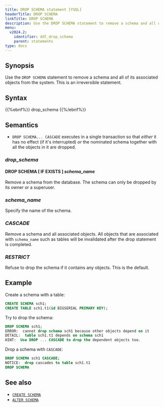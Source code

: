 ```yaml
---
title: DROP SCHEMA statement [YSQL]
headerTitle: DROP SCHEMA
linkTitle: DROP SCHEMA
description: Use the DROP SCHEMA statement to remove a schema and all of its associated objects from the system.
menu:
  v2024.2:
    identifier: ddl_drop_schema
    parent: statements
type: docs
---
```


## Synopsis

Use the `DROP SCHEMA` statement to remove a schema and all of its associated objects from the system. This is an irreversible statement.

## Syntax

{{%ebnf%}}
  drop_schema
{{%/ebnf%}}

## Semantics

- `DROP SCHEMA... CASCADE` executes in a single transaction so that _either_ it has no effect (if it's interrupted) _or_ the nominated schema together with all the objects in it are dropped.

### *drop_schema*

#### DROP SCHEMA [ IF EXISTS ] *schema_name*

Remove a schema from the database. The schema can only be dropped by its owner or a superuser.

### *schema_name*

Specify the name of the schema.

### *CASCADE*

Remove a schema and all associated objects.  All objects that are associated with `schema_name` such as tables will be invalidated after the drop statement is completed.

### *RESTRICT*

Refuse to drop the schema if it contains any objects. This is the default.

## Example

Create a schema with a table:

```sql
CREATE SCHEMA sch1;
CREATE TABLE sch1.t1(id BIGSERIAL PRIMARY KEY);
```

Try to drop the schema:

```sql
DROP SCHEMA sch1;
ERROR:  cannot drop schema sch1 because other objects depend on it
DETAIL:  table sch1.t1 depends on schema sch1
HINT:  Use DROP ... CASCADE to drop the dependent objects too.
```

Drop a schema with `CASCADE`:

```sql
DROP SCHEMA sch1 CASCADE;
NOTICE:  drop cascades to table sch1.t1
DROP SCHEMA
```

## See also

- [`CREATE SCHEMA`](../ddl_create_schema)
- [`ALTER SCHEMA`](../ddl_alter_schema)
